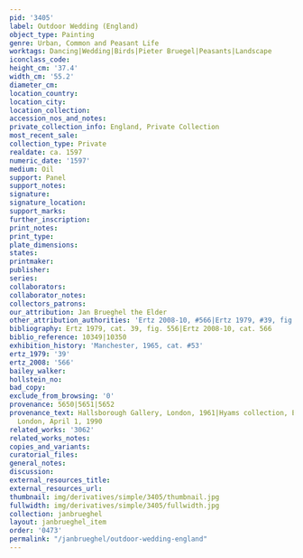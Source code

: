 ```yaml
---
pid: '3405'
label: Outdoor Wedding (England)
object_type: Painting
genre: Urban, Common and Peasant Life
worktags: Dancing|Wedding|Birds|Pieter Bruegel|Peasants|Landscape
iconclass_code:
height_cm: '37.4'
width_cm: '55.2'
diameter_cm:
location_country:
location_city:
location_collection:
accession_nos_and_notes:
private_collection_info: England, Private Collection
most_recent_sale:
collection_type: Private
realdate: ca. 1597
numeric_date: '1597'
medium: Oil
support: Panel
support_notes:
signature:
signature_location:
support_marks:
further_inscription:
print_notes:
print_type:
plate_dimensions:
states:
printmaker:
publisher:
series:
collaborators:
collaborator_notes:
collectors_patrons:
our_attribution: Jan Brueghel the Elder
other_attribution_authorities: 'Ertz 2008-10, #566|Ertz 1979, #39, fig. 556'
bibliography: Ertz 1979, cat. 39, fig. 556|Ertz 2008-10, cat. 566
biblio_reference: 10349|10350
exhibition_history: 'Manchester, 1965, cat. #53'
ertz_1979: '39'
ertz_2008: '566'
bailey_walker:
hollstein_no:
bad_copy:
exclude_from_browsing: '0'
provenance: 5650|5651|5652
provenance_text: Hallsborough Gallery, London, 1961|Hyams collection, England, 1979|Christie's,
  London, April 1, 1990
related_works: '3062'
related_works_notes:
copies_and_variants:
curatorial_files:
general_notes:
discussion:
external_resources_title:
external_resources_url:
thumbnail: img/derivatives/simple/3405/thumbnail.jpg
fullwidth: img/derivatives/simple/3405/fullwidth.jpg
collection: janbrueghel
layout: janbrueghel_item
order: '0473'
permalink: "/janbrueghel/outdoor-wedding-england"
---
```

